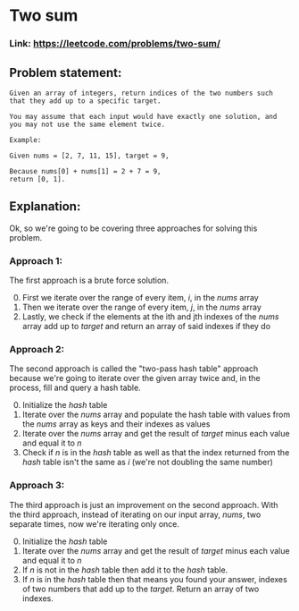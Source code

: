 # Two sum

### Link: https://leetcode.com/problems/two-sum/

## Problem statement:

```
Given an array of integers, return indices of the two numbers such that they add up to a specific target.

You may assume that each input would have exactly one solution, and you may not use the same element twice.

Example:

Given nums = [2, 7, 11, 15], target = 9,

Because nums[0] + nums[1] = 2 + 7 = 9,
return [0, 1].
```

## Explanation:

Ok, so we're going to be covering three approaches for solving this problem.

### Approach 1:

The first approach is a brute force solution.

0. First we iterate over the range of every item, _i_, in the _nums_ array
1. Then we iterate over the range of every item, _j_, in the _nums_ array
2. Lastly, we check if the elements at the ith and jth indexes of the _nums_ array add up to _target_ and return an array of said indexes if they do

### Approach 2:

The second approach is called the "two-pass hash table" approach because we're going to iterate over the given array twice and, in the process, fill and query a hash table.

0. Initialize the _hash_ table
1. Iterate over the _nums_ array and populate the hash table with values from the _nums_ array as keys and their indexes as values
2. Iterate over the _nums_ array and get the result of _target_ minus each value and equal it to _n_
3. Check if _n_ is in the _hash_ table as well as that the index returned from the _hash_ table isn't the same as _i_ (we're not doubling the same number)

### Approach 3:

The third approach is just an improvement on the second approach. With the third approach, instead of iterating on our input array, _nums_, two separate times, now we're iterating only once.

0. Initialize the _hash_ table
1. Iterate over the _nums_ array and get the result of _target_ minus each value and equal it to _n_
2. If _n_ is not in the _hash_ table then add it to the _hash_ table.
3. If _n_ is in the _hash_ table then that means you found your answer, indexes of two numbers that add up to the _target_. Return an array of two indexes.
